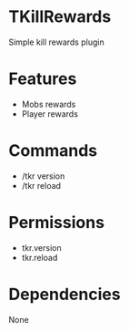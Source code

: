 # TKillRewards
Simple kill rewards plugin

# Features
- Mobs rewards
- Player rewards

# Commands
- /tkr version
- /tkr reload

# Permissions
- tkr.version
- tkr.reload

# Dependencies
None
